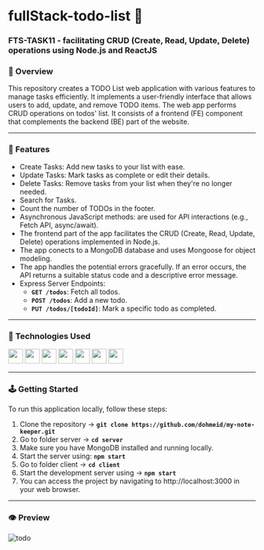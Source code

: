 # fullStack-todo-list :star2:

### FTS-TASK11 - facilitating CRUD (Create, Read, Update, Delete) operations using Node.js and ReactJS

### :stars: Overview
This repository creates a TODO List web application with various features to manage tasks efficiently. It implements a user-friendly interface that allows users to add, update, and remove TODO items. 
The web app performs CRUD operations on todos' list. It consists of a frontend (FE) component that complements the backend (BE) part of the website. 

-----
### :dart: Features
- Create Tasks: Add new tasks to your list with ease.
- Update Tasks: Mark tasks as complete or edit their details.
- Delete Tasks: Remove tasks from your list when they're no longer needed.
- Search for Tasks.
- Count the number of TODOs in the footer.
- Asynchronous JavaScript methods: are used for API interactions (e.g., Fetch API, async/await).
- The frontend part of the app facilitates the CRUD (Create, Read, Update, Delete) operations implemented in Node.js.
- The app conects to a MongoDB database and uses Mongoose for object modeling.
- The app handles the potential errors gracefully. If an error occurs, the API returns a suitable status code and a descriptive error message.
- Express Server Endpoints:
  - **`GET /todos`**: Fetch all todos.
  - **`POST /todos`**: Add a new todo.
  - **`PUT /todos/[todoId]`**: Mark a specific todo as completed.

-----

### :space_invader: Technologies Used
<div align="left">
    <img src="https://img.shields.io/badge/JavaScript-323330?style=for-the-badge&logo=javascript&logoColor=F7DF1E" height="30" />
    <img src="https://img.shields.io/badge/MongoDB-4EA94B?style=for-the-badge&logo=mongodb&logoColor=white" height="30" />
    <img src="https://img.shields.io/badge/Node%20js-339933?style=for-the-badge&logo=nodedotjs&logoColor=white" height="30" />
    <img src="https://img.shields.io/badge/Express%20js-000000?style=for-the-badge&logo=express&logoColor=white" height="30" />
    <img src="https://img.shields.io/badge/VSCode-0078D4?style=for-the-badge&logo=visual%20studio%20code&logoColor=white" height="30" />
    <img src="https://img.shields.io/badge/React-20232A?style=for-the-badge&logo=react&logoColor=61DAFB" height="30" />
    <img src="https://img.shields.io/badge/npm-CB3837?style=for-the-badge&logo=npm&logoColor=white" height="30" />
</div>

-----
### :joystick: Getting Started 
To run this application locally, follow these steps:
1. Clone the repository -> **`git clone https://github.com/dohmeid/my-note-keeper.git`**
2. Go to folder server -> **`cd server`**
3. Make sure you have MongoDB installed and running locally.
4. Start the server using: **`npm start`**
5. Go to folder client  ->   **`cd client`**
6. Start the development server using ->   **`npm start`**
7. You can access the project by navigating to http://localhost:3000 in your web browser.

-----
### :eye: Preview

![todo](https://github.com/dohmeid/fullStack-todo-list/assets/90987176/99f47732-dd34-4c9c-b912-7c38b0bc51fc)
